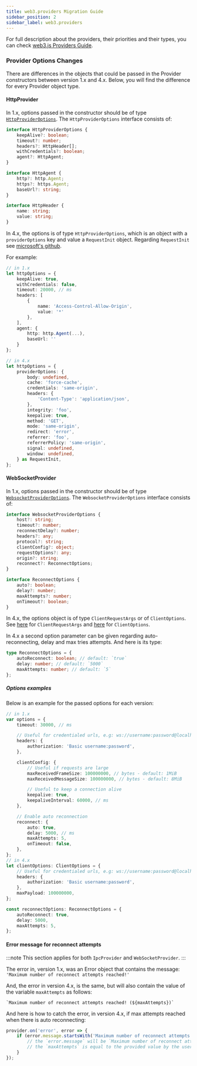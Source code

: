 ```yaml
---
title: web3.providers Migration Guide
sidebar_position: 2
sidebar_label: web3.providers
---
```


For full description about the providers, their priorities and their types, you can check [web3.js Providers Guide](/docs/guides/web3_providers_guide/).

### Provider Options Changes

There are differences in the objects that could be passed in the Provider constructors between version 1.x and 4.x. Below, you will find the difference for every Provider object type.

#### HttpProvider

In 1.x, options passed in the constructor should be of type [`HttpProviderOptions`](https://github.com/web3/web3.js/blob/1.x/packages/web3-core-helpers/types/index.d.ts#L173). The `HttpProviderOptions` interface consists of:

```ts
interface HttpProviderOptions {
	keepAlive?: boolean;
	timeout?: number;
	headers?: HttpHeader[];
	withCredentials?: boolean;
	agent?: HttpAgent;
}

interface HttpAgent {
	http?: http.Agent;
	https?: https.Agent;
	baseUrl?: string;
}

interface HttpHeader {
	name: string;
	value: string;
}
```

In 4.x, the options is of type `HttpProviderOptions`, which is an object with a `providerOptions` key and value a `RequestInit` object.
Regarding `RequestInit` see [microsoft's github](https://microsoft.github.io/PowerBI-JavaScript/interfaces/_node_modules_typedoc_node_modules_typescript_lib_lib_dom_d_.requestinit.html).

For example:

```ts
// in 1.x
let httpOptions = {
    keepAlive: true,
    withCredentials: false,
    timeout: 20000, // ms
    headers: [
        {
            name: 'Access-Control-Allow-Origin',
            value: '*'
        },
    ],
    agent: {
        http: http.Agent(...),
        baseUrl: ''
    }
};

// in 4.x
let httpOptions = {
	providerOptions: {
		body: undefined,
		cache: 'force-cache',
		credentials: 'same-origin',
		headers: {
			'Content-Type': 'application/json',
		},
		integrity: 'foo',
		keepalive: true,
		method: 'GET',
		mode: 'same-origin',
		redirect: 'error',
		referrer: 'foo',
		referrerPolicy: 'same-origin',
		signal: undefined,
		window: undefined,
	} as RequestInit,
};
```

#### WebSocketProvider

In 1.x, options passed in the constructor should be of type [`WebsocketProviderOptions`](https://github.com/web3/web3.js/blob/1.x/packages/web3-core-helpers/types/index.d.ts#L192). The `WebsocketProviderOptions` interface consists of:

```ts
interface WebsocketProviderOptions {
	host?: string;
	timeout?: number;
	reconnectDelay?: number;
	headers?: any;
	protocol?: string;
	clientConfig?: object;
	requestOptions?: any;
	origin?: string;
	reconnect?: ReconnectOptions;
}

interface ReconnectOptions {
	auto?: boolean;
	delay?: number;
	maxAttempts?: number;
	onTimeout?: boolean;
}
```

In 4.x, the options object is of type `ClientRequestArgs` or of `ClientOptions`. See [here](https://microsoft.github.io/PowerBI-JavaScript/interfaces/_node_modules__types_node_http_d_._http_.clientrequestargs.html) for `ClientRequestArgs` and [here](https://github.com/websockets/ws) for `ClientOptions`.

In 4.x a second option parameter can be given regarding auto-reconnecting, delay and max tries attempts. And here is its type:

```ts
type ReconnectOptions = {
	autoReconnect: boolean; // default: `true`
	delay: number; // default: `5000`
	maxAttempts: number; // default: `5`
};
```

##### Options examples

Below is an example for the passed options for each version:

```ts
// in 1.x
var options = {
	timeout: 30000, // ms

	// Useful for credentialed urls, e.g: ws://username:password@localhost:8546
	headers: {
		authorization: 'Basic username:password',
	},

	clientConfig: {
		// Useful if requests are large
		maxReceivedFrameSize: 100000000, // bytes - default: 1MiB
		maxReceivedMessageSize: 100000000, // bytes - default: 8MiB

		// Useful to keep a connection alive
		keepalive: true,
		keepaliveInterval: 60000, // ms
	},

	// Enable auto reconnection
	reconnect: {
		auto: true,
		delay: 5000, // ms
		maxAttempts: 5,
		onTimeout: false,
	},
};
// in 4.x
let clientOptions: ClientOptions = {
	// Useful for credentialed urls, e.g: ws://username:password@localhost:8546
	headers: {
		authorization: 'Basic username:password',
	},
	maxPayload: 100000000,
};

const reconnectOptions: ReconnectOptions = {
	autoReconnect: true,
	delay: 5000,
	maxAttempts: 5,
};
```

#### Error message for reconnect attempts

:::note
This section applies for both `IpcProvider` and `WebSocketProvider`.
:::

The error in, version 1.x, was an Error object that contains the message:
`'Maximum number of reconnect attempts reached!'`

And, the error in version 4.x, is the same, but will also contain the value of the variable `maxAttempts` as follows:

`` `Maximum number of reconnect attempts reached! (${maxAttempts})` ``

And here is how to catch the error, in version 4.x, if max attempts reached when there is auto reconnecting:

```ts
provider.on('error', error => {
	if (error.message.startsWith('Maximum number of reconnect attempts reached!')) {
		// the `error.message` will be `Maximum number of reconnect attempts reached! (${maxAttempts})`
		// the `maxAttempts` is equal to the provided value by the user, or the default value `5`.
	}
});
```
